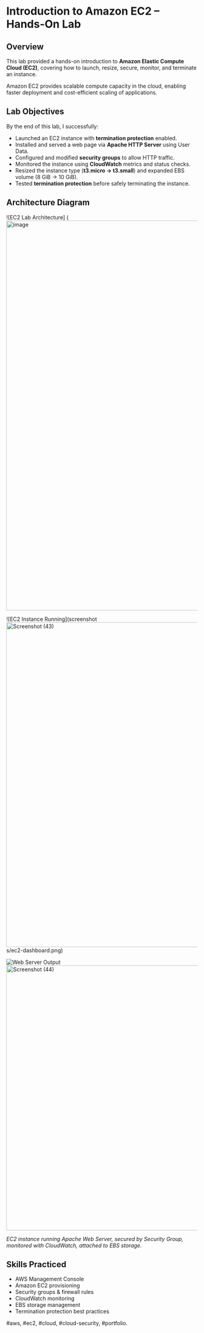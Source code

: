 # Introduction to Amazon EC2 – Hands-On Lab

## Overview
This lab provided a hands-on introduction to **Amazon Elastic Compute Cloud (EC2)**, covering how to launch, resize, secure, monitor, and terminate an instance.  

Amazon EC2 provides scalable compute capacity in the cloud, enabling faster deployment and cost-efficient scaling of applications.

## Lab Objectives
By the end of this lab, I successfully:
- Launched an EC2 instance with **termination protection** enabled.
- Installed and served a web page via **Apache HTTP Server** using User Data.
- Configured and modified **security groups** to allow HTTP traffic.
- Monitored the instance using **CloudWatch** metrics and status checks.
- Resized the instance type (**t3.micro → t3.small**) and expanded EBS volume (8 GiB → 10 GiB).
- Tested **termination protection** before safely terminating the instance.

## Architecture Diagram

![EC2 Lab Architecture]
(<img width="1536" height="1024" alt="image" src="https://github.com/user-attachments/assets/5447b70f-2dd0-4083-85b2-627842769089" />


![EC2 Instance Running](screenshot<img width="1905" height="853" alt="Screenshot (43)" src="https://github.com/user-attachments/assets/aee7eb4b-563f-4f35-9511-b55031eb1ad0" />
s/ec2-dashboard.png)

![Web Server Output](screenshots/webpage.png)<img width="1646" height="696" alt="Screenshot (44)" src="https://github.com/user-attachments/assets/c0a7b7e1-c350-4bb9-ab87-3a25d77083c2" />


*EC2 instance running Apache Web Server, secured by Security Group, monitored with CloudWatch, attached to EBS storage.*


## Skills Practiced
- AWS Management Console
- Amazon EC2 provisioning
- Security groups & firewall rules
- CloudWatch monitoring
- EBS storage management
- Termination protection best practices


#aws, #ec2, #cloud, #cloud-security, #portfolio.
